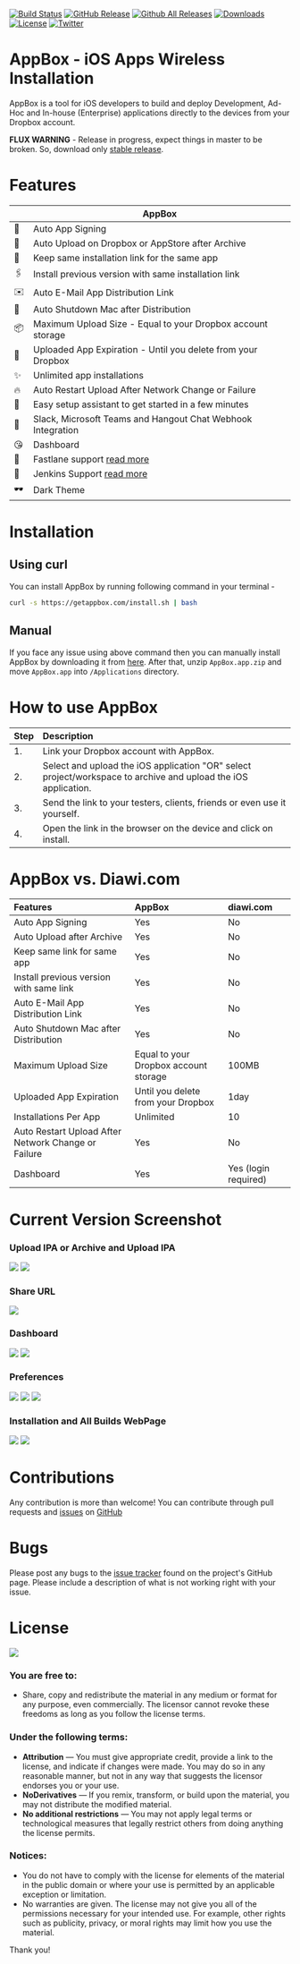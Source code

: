 [![Build Status](https://img.shields.io/travis/vineetchoudhary/AppBox-iOSAppsWirelessInstallation.svg?style=flat-square)](https://travis-ci.org/vineetchoudhary/AppBox-iOSAppsWirelessInstallation)
[![GitHub Release](https://img.shields.io/github/release/vineetchoudhary/AppBox-iOSAppsWirelessInstallation.svg?style=flat-square)](https://github.com/vineetchoudhary/AppBox-iOSAppsWirelessInstallation/releases/latest)
[![Github All Releases](https://img.shields.io/github/downloads/vineetchoudhary/AppBox-iOSAppsWirelessInstallation/total.svg?style=flat-square)](http://getappbox.com/download)
[![Downloads](https://img.shields.io/badge/download-appbox.app-brightgreen.svg?style=flat-square)](https://getappbox.com/download)
[![License](https://img.shields.io/badge/license-cc%20by--nd%204.0-brightgreen.svg?style=flat-square)](#user-content-license)
[![Twitter](https://img.shields.io/twitter/follow/tryappbox.svg?style=social&label=Follow)](https://twitter.com/tryappbox)

# AppBox - iOS Apps Wireless Installation 
AppBox is a tool for iOS developers to build and deploy Development, Ad-Hoc and In-house (Enterprise) applications directly to the devices from your Dropbox account.

**FLUX WARNING** - Release in progress, expect things in master to be broken. So, download only [stable release](https://getappbox.com/download).


# Features
| | AppBox
-|-
🔑 | Auto App Signing
🚀 | Auto Upload on Dropbox or AppStore after Archive 
🔗 | Keep same installation link for the same app
🖇️ | Install previous version with same installation link
✉️ | Auto E-Mail App Distribution Link
🔌 | Auto Shutdown Mac after Distribution
📦 | Maximum Upload Size - Equal to your Dropbox account storage
📅 | Uploaded App Expiration - Until you delete from your Dropbox 
✨ | Unlimited app installations
🔥 | Auto Restart Upload After Network Change or Failure 
🎩 | Easy setup assistant to get started in a few minutes
🔧 | Slack, Microsoft Teams and Hangout Chat Webhook Integration
😘 | Dashboard
🚀 | Fastlane support [read more](https://github.com/getappbox/fastlane-plugin-appbox)
🚢 | Jenkins Support [read more](https://docs.getappbox.com/ContinuousIntegration/usewithjenkinsandgitlab/)
🕶️ | Dark Theme
 

# Installation

## Using curl
You can install AppBox by running following command in your terminal -
```bash
curl -s https://getappbox.com/install.sh | bash
```

## Manual
If you face any issue using above command then you can manually install AppBox by downloading it from [here](http://tryappbox.com/download). After that, unzip `AppBox.app.zip` and move `AppBox.app` into `/Applications` directory.


# How to use AppBox 

| Step | Description |
| :--- | :--- |
| 1. |	Link your Dropbox account with AppBox. |
| 2.	| Select and upload the iOS application "OR" select project/workspace to archive and upload the iOS application. |
| 3. |	Send the link to your testers, clients, friends or even use it yourself. |
| 4.	| Open the link in the browser on the device and click on install. |


# AppBox vs. Diawi.com 

| Features |	AppBox |	diawi.com |
| :--- | :--- | :--- |
| Auto App Signing |	Yes |	No |
| Auto Upload after Archive |	Yes |	No |
| Keep same link for same app |	Yes |	No |
| Install previous version with same link |	Yes |	No |
| Auto E-Mail App Distribution Link |	Yes |	No |
| Auto Shutdown Mac after Distribution |	Yes |	No |
| Maximum Upload Size |	Equal to your Dropbox account storage |	100MB |
| Uploaded App Expiration |	Until you delete from your Dropbox | 1day |
| Installations Per App |	Unlimited |	10 | 
| Auto Restart Upload After Network Change or Failure | Yes | No | 
| Dashboard |	Yes |	Yes (login required) |


# Current Version Screenshot

### Upload IPA or Archive and Upload IPA
![](https://github.com/getappbox/Home/blob/master/Images/UploadIPA.png?raw=true)
![](https://github.com/getappbox/Home/blob/master/Images/UploadIPA-Dark.png?raw=true)

### Share URL
![](https://github.com/getappbox/Home/blob/master/Images/AppURL.png?raw=true)

### Dashboard
![](https://github.com/getappbox/Home/blob/master/Images/Dashboard.png?raw=true)
![](https://github.com/getappbox/Home/blob/master/Images/Dashboard-Dark.png?raw=true)

### Preferences
![](https://github.com/getappbox/Home/blob/master/Images/General.png?raw=true)
![](https://github.com/getappbox/Home/blob/master/Images/Email.png?raw=true)
![](https://github.com/getappbox/Home/blob/master/Images/Slack.png?raw=true)

### Installation and All Builds WebPage
![](https://github.com/getappbox/Home/blob/master/Images/webpage1.png?raw=true)        ![](https://github.com/getappbox/Home/blob/master/Images/webpage2.png?raw=true)


# Contributions
Any contribution is more than welcome! You can contribute through pull requests and [issues](https://github.com/vineetchoudhary/AppBox-iOSAppsWirelessInstallation/issues) on [GitHub](https://github.com/vineetchoudhary/AppBox-iOSAppsWirelessInstallation)


# Bugs
Please post any bugs to the [issue tracker](https://github.com/vineetchoudhary/AppBox-iOSAppsWirelessInstallation/issues) found on the project's GitHub page. Please include a description of what is not working right with your issue.


# License
[![](https://licensebuttons.net/l/by-nd/3.0/88x31.png)](https://creativecommons.org/licenses/by-nd/4.0/)

### You are free to:

* Share, copy and redistribute the material in any medium or format for any purpose, even commercially. The licensor cannot revoke these freedoms as long as you follow the license terms.


### Under the following terms:

* **Attribution** — You must give appropriate credit, provide a link to the license, and indicate if changes were made. You may do so in any reasonable manner, but not in any way that suggests the licensor endorses you or your use.
* **NoDerivatives** — If you remix, transform, or build upon the material, you may not distribute the modified material.
* **No additional restrictions** — You may not apply legal terms or technological measures that legally restrict others from doing anything the license permits.


### Notices:

- You do not have to comply with the license for elements of the material in the public domain or where your use is permitted by an applicable exception or limitation.
- No warranties are given. The license may not give you all of the permissions necessary for your intended use. For example, other rights such as publicity, privacy, or moral rights may limit how you use the material.

Thank you!
